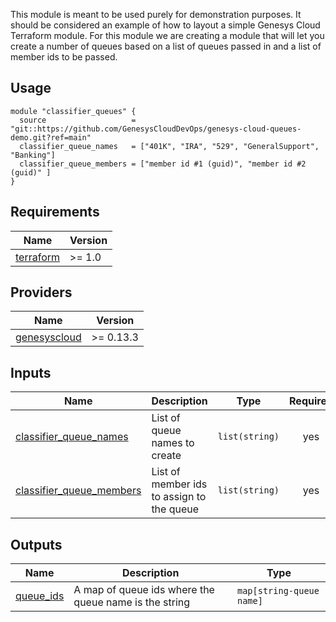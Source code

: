 This module is meant to be used purely for demonstration purposes. It should be considered an example of how to layout a simple Genesys Cloud Terraform module.
For this module we are creating a module that will let you create a number of queues based on a list of queues passed in and a list of member ids to be passed.

## Usage

```hcl
module "classifier_queues" {
  source                   = "git::https://github.com/GenesysCloudDevOps/genesys-cloud-queues-demo.git?ref=main"
  classifier_queue_names   = ["401K", "IRA", "529", "GeneralSupport", "Banking"]
  classifier_queue_members = ["member id #1 (guid)", "member id #2 (guid)" ]    
}
```

## Requirements

| Name | Version |
|------|---------|
| <a name="provider_terraform"></a>[terraform](https://www.terraform.io/) | >= 1.0 |

## Providers

| Name | Version |
|------|---------|
| <a name="provider_genesyscloud"></a> [genesyscloud](https://registry.terraform.io/providers/MyPureCloud/genesyscloud/latest) | >= 0.13.3 |



## Inputs

| Name | Description | Type | Required |
|------|-------------|------|:--------:|
| <a name="classifier_queue_names"></a> [classifier_queue_names](#classifier\_queue\_names)  |  List of queue names to create| `list(string)` | yes |
| <a name="classifier_queue_members"></a> [classifier_queue_members](#classifier\_queue\_members) |  List of member ids to assign to the queue | `list(string)` | yes |

## Outputs

| Name | Description | Type |
|------|-------------|------|
| <a name="queue_ids"></a> [queue_ids](#queue\_ids)  |  A map of queue ids where the queue name is the string| `map[string-queue name]` | 

